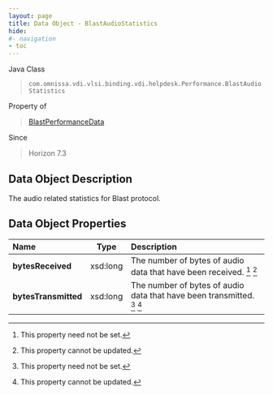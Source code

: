 ```yaml
---
layout: page
title: Data Object - BlastAudioStatistics
hide:
#- navigation
- toc
---
```






Java Class
> `com.omnissa.vdi.vlsi.binding.vdi.helpdesk.Performance.BlastAudioStatistics`

Property of
> [BlastPerformanceData](vdi.helpdesk.Performance.BlastPerformanceData.md#field_detail)

Since
> Horizon 7.3


## Data Object Description

The audio related statistics for Blast protocol.

## Data Object Properties

 Name | Type | Description
:---|:---:|:---
**bytesReceived**|  xsd:long|  The number of bytes of audio data that have been received. [^1] [^2]
**bytesTransmitted**|  xsd:long|  The number of bytes of audio data that have been transmitted. [^1] [^2]
 


 


[^1]: This property need not be set.
[^2]: This property cannot be updated.